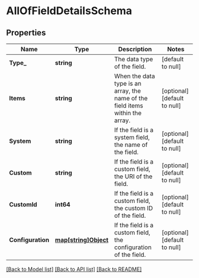 # AllOfFieldDetailsSchema

## Properties
Name | Type | Description | Notes
------------ | ------------- | ------------- | -------------
**Type_** | **string** | The data type of the field. | [default to null]
**Items** | **string** | When the data type is an array, the name of the field items within the array. | [optional] [default to null]
**System** | **string** | If the field is a system field, the name of the field. | [optional] [default to null]
**Custom** | **string** | If the field is a custom field, the URI of the field. | [optional] [default to null]
**CustomId** | **int64** | If the field is a custom field, the custom ID of the field. | [optional] [default to null]
**Configuration** | [**map[string]Object**](.md) | If the field is a custom field, the configuration of the field. | [optional] [default to null]

[[Back to Model list]](../README.md#documentation-for-models) [[Back to API list]](../README.md#documentation-for-api-endpoints) [[Back to README]](../README.md)


